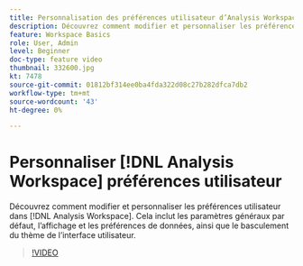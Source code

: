 ```yaml
---
title: Personnalisation des préférences utilisateur d’Analysis Workspace
description: Découvrez comment modifier et personnaliser les préférences utilisateur dans Analysis Workspace
feature: Workspace Basics
role: User, Admin
level: Beginner
doc-type: feature video
thumbnail: 332600.jpg
kt: 7478
source-git-commit: 01812bf314ee0ba4fda322d08c27b282dfca7db2
workflow-type: tm+mt
source-wordcount: '43'
ht-degree: 0%

---
```



# Personnaliser [!DNL Analysis Workspace] préférences utilisateur

Découvrez comment modifier et personnaliser les préférences utilisateur dans [!DNL Analysis Workspace]. Cela inclut les paramètres généraux par défaut, l’affichage et les préférences de données, ainsi que le basculement du thème de l’interface utilisateur.

>[!VIDEO](https://video.tv.adobe.com/v/332600/?quality=12&learn=on)
